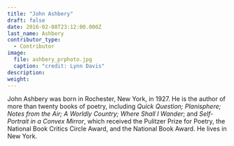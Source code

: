 ```yaml
---
title: "John Ashbery"
draft: false
date: 2016-02-08T23:12:00.000Z
last_name: Ashbery
contributor_type:
  - Contributor
image:
  file: ashbery_prphoto.jpg
  caption: "credit: Lynn Davis"
description:
weight:
---
```


John Ashbery was born in Rochester, New York, in 1927. He is the author of more than twenty books of poetry, including _Quick Question; Planisphere; Notes from the Air; A Worldly Country; Where Shall I Wander_; and _Self-Portrait in a Convex Mirror_, which received the Pulitzer Prize for Poetry, the National Book Critics Circle Award, and the National Book Award. He lives in New York.
